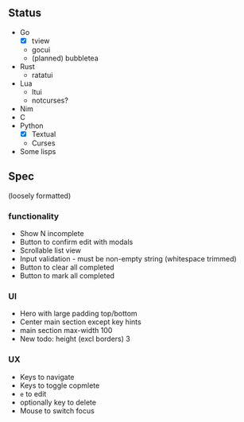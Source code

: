 
## Status

- Go
  - [x] tview
  - gocui
  - (planned) bubbletea
- Rust
  - ratatui
- Lua
  - ltui
  - notcurses?
- Nim
- C
- Python
  - [x] Textual
  - Curses
- Some lisps

## Spec

(loosely formatted)

### functionality

- Show N incomplete
- Button to confirm edit with modals
- Scrollable list view
- Input validation - must be non-empty string (whitespace trimmed)
- Button to clear all completed
- Button to mark all completed

### UI

- Hero with large padding top/bottom
- Center main section except key hints
- main section max-width 100
- New todo: height (excl borders) 3

### UX

- Keys to navigate
- Keys to toggle copmlete
- `e` to edit
- optionally key to delete
- Mouse to switch focus
